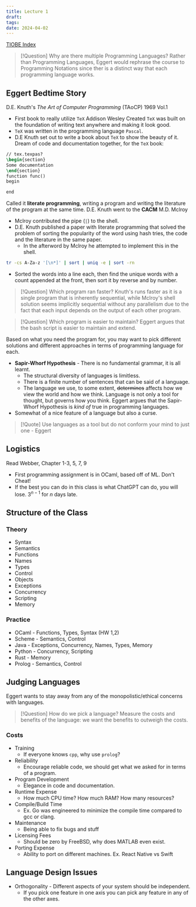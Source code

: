 ```yaml
---
title: Lecture 1
draft: 
tags: 
date: 2024-04-02
---
```

[TIOBE Index](https://www.tiobe.com/tiobe-index/)

>[!Question]
> Why are there multiple Programming Languages?
> Rather than Programming Languages, Eggert would rephrase the course to Programming Notations since ther is a distinct way that each programming language works.

## Eggert Bedtime Story
D.E. Knuth's *The Art of Computer Programming* (TAoCP) 1969 Vol.1
- First book to really utilize `TeX`
Addison Wesley Created `TeX` was built on the foundation of writing text anywhere and making it look good.
- `TeX` was written in the programming language `Pascal`.
- D.E Knuth set out to write a book about `TeX` to show the beauty of it. 
Dream of code and documentation together, for the `TeX` book:
```tex
// tex.texpas?
\begin{section}
Some documentation
\end{section}
function func()
begin

end
```
Called it **literate programming**, writing a program and writing the literature of the program at the same time.
D.E. Knuth went to the **CACM** M.D. Mclroy
- Mclroy contributed the pipe (`|`) to the shell.
- D.E. Knuth published a paper with literate programming that solved the problem of sorting the popularity of the word using hash tries, the code and the literature in the same paper.
	- In the afterword by Mclroy he attempted to implement this in the shell.
```sh
tr -cs A-Za-z '[\n*]' | sort | uniq -e | sort -rn
```
- Sorted the words into a line each, then find the unique words with a count appended at the front, then sort it by reverse and by number.

>[!Question]
>Which program ran faster?
>Knuth's runs faster as it is a single program that is inherently sequential, while Mclroy's shell solution seems implicitly sequential without any parallelism due to the fact that each input depends on the output of each other program.

>[!Question]
>Which program is easier to maintain?
>Eggert argues that the bash script is easier to maintain and extend.

Based on what you need the program for, you may want to pick different solutions and different approaches in terms of programming language for each.
- **Sapir-Whorf Hypothesis** - There is no fundamental grammar, it is all learnt.
	- The structural diversity of languages is limitless.
	- There is a finite number of sentences that can be said of a language.
	- The language we use, to some extent, ~~determines~~ affects how we view the world and how we think.
Language is not only a tool for thought, but governs how you think.
Eggert argues that the Sapir-Whorf Hypothesis is *kind of* true in programming languages.
- Somewhat of a nice feature of a language but also a curse.

>[!Quote]
>Use languages as a tool but do not conform your mind to just one - Eggert

## Logistics 
Read Webber, Chapter 1-3, 5, 7, 9
- First programming assignment is in OCaml, based off of ML.
Don't Cheat!
- If the best you can do in this class is what ChatGPT can do, you will lose.
$3^{n-1}$ for $n$ days late.
## Structure of the Class
### Theory
- Syntax
- Semantics
- Functions
- Names
- Types
- Control
- Objects
- Exceptions
- Concurrency
- Scripting
- Memory
### Practice
- OCaml - Functions, Types, Syntax (HW 1,2)
- Scheme - Semantics, Control 
- Java - Exceptions, Concurrency, Names, Types, Memory
- Python - Concurrency, Scripting
- Rust - Memory
- Prolog - Semantics, Control
## Judging Languages
Eggert wants to stay away from any of the monopolistic/ethical concerns with languages.

>[!Question]
>How do we pick a language?
>Measure the costs and benefits of the language: we want the benefits to outweigh the costs.

### Costs 
- Training
	- If everyone knows `cpp`, why use `prolog`?
- Reliability
	- Encourage reliable code, we should get what we asked for in terms of a program.
- Program Development
	- Elegance in code and documentation.
- Runtime Expense
	- How much CPU time? How much RAM? How many resources?
- Compile/Build Time
	- Ex. Go was engineered to minimize the compile time compared to gcc or clang.
- Maintenance
	- Being able to fix bugs and stuff
- Licensing Fees
	- Should be zero by FreeBSD, why does MATLAB even exist.
- Porting Expense
	- Ability to port on different machines. Ex. React Native vs Swift

## Language Design Issues
- Orthogonality - Different aspects of your system should be independent.
	- If you pick one feature in one axis you can pick any feature in any of the other axes.

